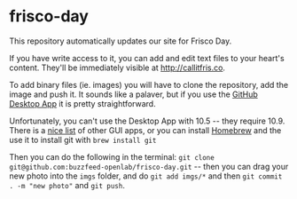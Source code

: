 # frisco-day

This repository automatically updates our site for Frisco Day.

If you have write access to it, you can add and edit text files to your heart's content. They'll be immediately visible at <http://callitfris.co>.

To add binary files (ie. images) you will have to clone the repository, add the image and push it. It sounds like a palaver, but if you use the [GitHub Desktop App](https://desktop.github.com/) it is pretty straightforward. 

Unfortunately, you can't use the Desktop App with 10.5 -- they require 10.9. There is a [nice list](http://git-scm.com/downloads/guis) of other GUI apps, or you can install [Homebrew]() and the use it to install git with `brew install git`

Then you can do the following in the terminal: `git clone git@github.com:buzzfeed-openlab/frisco-day.git` -- then you can drag your new photo into the `imgs` folder, and do `git add imgs/*` and then `git commit . -m "new photo"` and `git push`.

